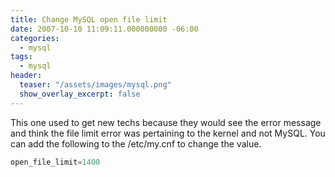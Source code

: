 ```yaml
---
title: Change MySQL open file limit
date: 2007-10-10 11:09:11.000000000 -06:00
categories:
  - mysql
tags:
  - mysql
header:
  teaser: "/assets/images/mysql.png"
  show_overlay_excerpt: false
---
```

This one used to get new techs because they would see the error message and think the file limit error was pertaining to the kernel and not MySQL. You can add the following to the /etc/my.cnf to change the value.

```sql
open_file_limit=1400
```
